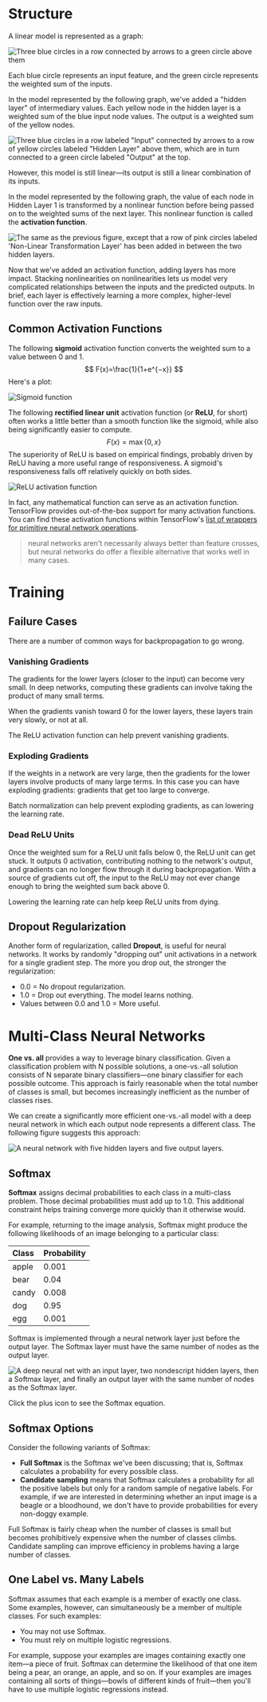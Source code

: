 # Structure

A linear model is represented as a graph:

![Three blue circles in a row connected by arrows to a green circle above them](https://developers.google.com/machine-learning/crash-course/images/linear_net.svg)

Each blue circle represents an input feature, and the green circle represents the weighted sum of the inputs.

In the model represented by the following graph, we've added a "hidden layer" of intermediary values. Each yellow node in the hidden layer is a weighted sum of the blue input node values. The output is a weighted sum of the yellow nodes.

![Three blue circles in a row labeled "Input" connected by arrows to a row of yellow circles labeled "Hidden Layer" above them, which are in turn connected to a green circle labeled "Output" at the top.](https://developers.google.com/machine-learning/crash-course/images/1hidden.svg)

However, this model is still linear—its output is still a linear combination of its inputs.

In the model represented by the following graph, the value of each node in Hidden Layer 1 is transformed by a nonlinear function before being passed on to the weighted sums of the next layer. This nonlinear function is called the **activation function**.

![The same as the previous figure, except that a row of pink circles labeled 'Non-Linear Transformation Layer' has been added in between the two hidden layers.](https://developers.google.com/machine-learning/crash-course/images/activation.svg)

Now that we've added an activation function, adding layers has more impact. Stacking nonlinearities on nonlinearities lets us model very complicated relationships between the inputs and the predicted outputs. In brief, each layer is effectively learning a more complex, higher-level function over the raw inputs.

## Common Activation Functions

The following **sigmoid** activation function converts the weighted sum to a value between 0 and 1.
$$
F(x)=\frac{1}{1+e^{−x}}
$$
Here's a plot:

![Sigmoid function](https://developers.google.com/machine-learning/crash-course/images/sigmoid.svg)

The following **rectified linear unit** activation function (or **ReLU**, for short) often works a little better than a smooth function like the sigmoid, while also being significantly easier to compute.
$$
F(x)=\max\{0,x\}
$$
The superiority of ReLU is based on empirical findings, probably driven by ReLU having a more useful range of responsiveness. A sigmoid's responsiveness falls off relatively quickly on both sides.

![ReLU activation function](https://developers.google.com/machine-learning/crash-course/images/relu.svg)

In fact, any mathematical function can serve as an activation function. TensorFlow provides out-of-the-box support for many activation functions. You can find these activation functions within TensorFlow's [list of wrappers for primitive neural network operations](https://www.tensorflow.org/api_docs/python/tf/nn).

> neural networks aren't necessarily always better than feature crosses, but neural networks do offer a flexible alternative that works well in many cases.

# Training

## Failure Cases

There are a number of common ways for backpropagation to go wrong.

### Vanishing Gradients

The gradients for the lower layers (closer to the input) can become very small. In deep networks, computing these gradients can involve taking the product of many small terms.

When the gradients vanish toward 0 for the lower layers, these layers train very slowly, or not at all.

The ReLU activation function can help prevent vanishing gradients.

### Exploding Gradients

If the weights in a network are very large, then the gradients for the lower layers involve products of many large terms. In this case you can have exploding gradients: gradients that get too large to converge.

Batch normalization can help prevent exploding gradients, as can lowering the learning rate.

### Dead ReLU Units

Once the weighted sum for a ReLU unit falls below 0, the ReLU unit can get stuck. It outputs 0 activation, contributing nothing to the network's output, and gradients can no longer flow through it during backpropagation. With a source of gradients cut off, the input to the ReLU may not ever change enough to bring the weighted sum back above 0.

Lowering the learning rate can help keep ReLU units from dying.

## Dropout Regularization

Another form of regularization, called **Dropout**, is useful for neural networks. It works by randomly "dropping out" unit activations in a network for a single gradient step. The more you drop out, the stronger the regularization:

+ 0.0 = No dropout regularization.
+ 1.0 = Drop out everything. The model learns nothing.
+ Values between 0.0 and 1.0 = More useful.

# Multi-Class Neural Networks

**One vs. all** provides a way to leverage binary classification. Given a classification problem with N possible solutions, a one-vs.-all solution consists of N separate binary classifiers—one binary classifier for each possible outcome. This approach is fairly reasonable when the total number of classes is small, but becomes increasingly inefficient as the number of classes rises.

We can create a significantly more efficient one-vs.-all model with a deep neural network in which each output node represents a different class. The following figure suggests this approach:

![A neural network with five hidden layers and five output layers.](https://developers.google.com/machine-learning/crash-course/images/OneVsAll.svg)

## Softmax

**Softmax** assigns decimal probabilities to each class in a multi-class problem. Those decimal probabilities must add up to 1.0. This additional constraint helps training converge more quickly than it otherwise would.

For example, returning to the image analysis, Softmax might produce the following likelihoods of an image belonging to a particular class:

| Class | Probability |
| :---- | :---------- |
| apple | 0.001       |
| bear  | 0.04        |
| candy | 0.008       |
| dog   | 0.95        |
| egg   | 0.001       |

Softmax is implemented through a neural network layer just before the output layer. The Softmax layer must have the same number of nodes as the output layer.

![A deep neural net with an input layer, two nondescript hidden layers, then a Softmax layer, and finally an output layer with the same number of nodes as the Softmax layer.](https://developers.google.com/machine-learning/crash-course/images/SoftmaxLayer.svg)

 Click the plus icon to see the Softmax equation.

## Softmax Options

Consider the following variants of Softmax:

+ **Full Softmax** is the Softmax we've been discussing; that is, Softmax calculates a probability for every possible class.
+ **Candidate sampling** means that Softmax calculates a probability for all the positive labels but only for a random sample of negative labels. For example, if we are interested in determining whether an input image is a beagle or a bloodhound, we don't have to provide probabilities for every non-doggy example.

Full Softmax is fairly cheap when the number of classes is small but becomes prohibitively expensive when the number of classes climbs. Candidate sampling can improve efficiency in problems having a large number of classes.

## One Label vs. Many Labels

Softmax assumes that each example is a member of exactly one class. Some examples, however, can simultaneously be a member of multiple classes. For such examples:

+ You may not use Softmax.
+ You must rely on multiple logistic regressions.

For example, suppose your examples are images containing exactly one item—a piece of fruit. Softmax can determine the likelihood of that one item being a pear, an orange, an apple, and so on. If your examples are images containing all sorts of things—bowls of different kinds of fruit—then you'll have to use multiple logistic regressions instead.